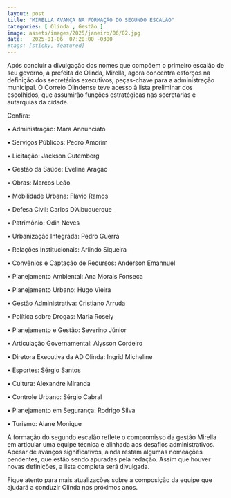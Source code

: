```yaml
---
layout: post
title: "MIRELLA AVANÇA NA FORMAÇÃO DO SEGUNDO ESCALÃO"
categories: [ Olinda , Gestão ]
image: assets/images/2025/janeiro/06/02.jpg
date:   2025-01-06  07:20:00 -0300
#tags: [sticky, featured]
---
```

Após concluir a divulgação dos nomes que compõem o primeiro escalão de seu governo, a prefeita de Olinda, Mirella, agora concentra esforços na definição dos secretários executivos, peças-chave para a administração municipal. O Correio Olindense teve acesso à lista preliminar dos escolhidos, que assumirão funções estratégicas nas secretarias e autarquias da cidade.

Confira:

•	Administração: Mara Annunciato
	
•	Serviços Públicos: Pedro Amorim
	
•	Licitação: Jackson Gutemberg

•	Gestão da Saúde: Eveline Aragão

•	Obras: Marcos Leão

•	Mobilidade Urbana: Flávio Ramos

•	Defesa Civil: Carlos D’Albuquerque
	
•	Patrimônio: Odin Neves

•	Urbanização Integrada: Pedro Guerra

•	Relações Institucionais: Arlindo Siqueira

•	Convênios e Captação de Recursos: Anderson Emannuel

•	Planejamento Ambiental: Ana Morais Fonseca

•	Planejamento Urbano: Hugo Vieira

•	Gestão Administrativa: Cristiano Arruda

•	Política sobre Drogas: Maria Rosely

•	Planejamento e Gestão: Severino Júnior

•	Articulação Governamental: Alysson Cordeiro

•	Diretora Executiva da AD Olinda: Ingrid Micheline

•	Esportes: Sérgio Santos

•	Cultura: Alexandre Miranda
	
•	Controle Urbano: Sérgio Cabral

•	Planejamento em Segurança: Rodrigo Silva

•	Turismo: Aiane Monique

A formação do segundo escalão reflete o compromisso da gestão Mirella em articular uma equipe técnica e alinhada aos desafios administrativos. Apesar de avanços significativos, ainda restam algumas nomeações pendentes, que estão sendo apuradas pela redação. Assim que houver novas definições, a lista completa será divulgada.

Fique atento para mais atualizações sobre a composição da equipe que ajudará a conduzir Olinda nos próximos anos.